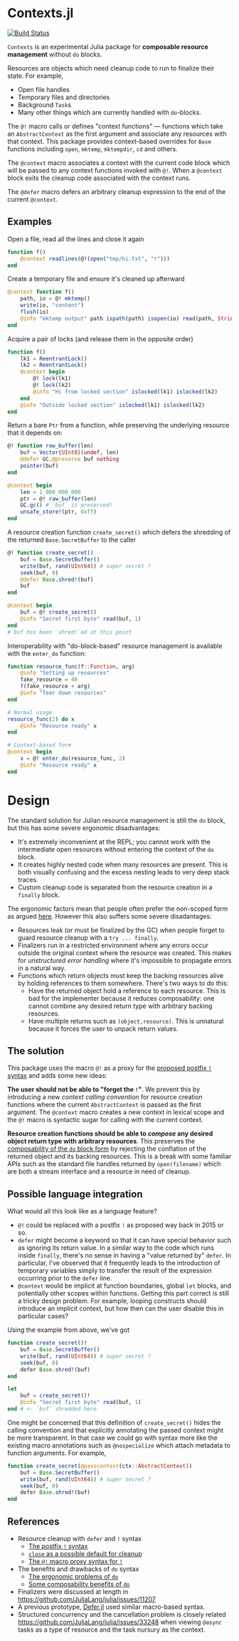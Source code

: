 # Contexts.jl

[![Build Status](https://github.com/c42f/Contexts.jl/workflows/CI/badge.svg)](https://github.com/c42f/Contexts.jl/actions)

`Contexts` is an experimental Julia package for **composable resource
management** without `do` blocks.

Resources are objects which need cleanup code to run to finalize their state.
For example,
* Open file handles
* Temporary files and directories
* Background `Task`s
* Many other things which are currently handled with `do`-blocks.

The `@!` macro calls or defines "context functions" — functions which take an
`AbstractContext` as the first argument and associate any resources with that
context. This package provides context-based overrides for `Base` functions
including `open`, `mktemp`, `mktempdir`, `cd` and others.

The `@context` macro associates a context with the current code block which
will be passed to any context functions invoked with `@!`. When a `@context`
block exits the cleanup code associated with the context runs.

The `@defer` macro defers an arbitrary cleanup expression to the end of the
current `@context`.

## Examples

Open a file, read all the lines and close it again

```julia
function f()
    @context readlines(@!(open("tmp/hi.txt", "r")))
end
```

Create a temporary file and ensure it's cleaned up afterward

```julia
@context function f()
    path, io = @! mktemp()
    write(io, "content")
    flush(io)
    @info "mktemp output" path ispath(path) isopen(io) read(path, String)
end
```

Acquire a pair of locks (and release them in the opposite order)

```julia
function f()
    lk1 = ReentrantLock()
    lk2 = ReentrantLock()
    @context begin
        @! lock(lk1)
        @! lock(lk2)
        @info "Hi from locked section" islocked(lk1) islocked(lk2)
    end
    @info "Outside locked section" islocked(lk1) islocked(lk2)
end
```

Return a bare `Ptr` from a function, while preserving the underlying resource
that it depends on:

```julia
@! function raw_buffer(len)
    buf = Vector{UInt8}(undef, len)
    @defer GC.@preserve buf nothing
    pointer(buf)
end

@context begin
    len = 1_000_000_000
    ptr = @! raw_buffer(len)
    GC.gc() # `buf` is preserved!
    unsafe_store!(ptr, 0xff)
end
```

A resource creation function `create_secret()` which defers the shredding of
the returned `Base.SecretBuffer` to the caller

```julia
@! function create_secret()
    buf = Base.SecretBuffer()
    write(buf, rand(UInt64)) # super secret ?
    seek(buf, 0)
    @defer Base.shred!(buf)
    buf
end

@context begin
    buf = @! create_secret()
    @info "Secret first byte" read(buf, 1)
end
# buf has been `shred!`ed at this point
```

Interoperability with "do-block-based" resource management is available with
the `enter_do` function:

```julia
function resource_func(f::Function, arg)
    @info "Setting up resources"
    fake_resource = 40
    f(fake_resource + arg)
    @info "Tear down resources"
end

# Normal usage
resource_func(2) do x
    @info "Resource ready" x
end

# Context-based form
@context begin
    x = @! enter_do(resource_func, 2)
    @info "Resource ready" x
end
```

# Design

The standard solution for Julian resource management is still the `do` block,
but this has some severe ergonomic disadvantages:
* It's extremely inconvenient at the REPL; you cannot work with the
  intermediate open resources without entering the context of the `do` block.
* It creates highly nested code when many resources are present. This is both
  visually confusing and the excess nesting leads to very deep stack traces.
* Custom cleanup code is separated from the resource creation in a `finally`
  block.

The ergonomic factors mean that people often prefer the non-scoped form as
argued [here](https://github.com/JuliaLang/julia/issues/7721#issuecomment-171345256).
However this also suffers some severe disadantages:
* Resources leak (or must be finalized by the GC) when people forget to guard
  resource cleanup with a `try ... finally`.
* Finalizers run in a restricted environment where any errors occur outside the
  original context where the resource was created. This makes for *unstructured
  error handling* where it's impossible to propagate errors in a natural way.
* Functions which return objects must keep the backing resources alive by
  holding references to them somewhere. There's two ways to do this:
  - Have the returned object hold a reference to each resource. This is bad
    for the implementer because it reduces composability: one cannot combine
    any desired return type with arbitrary backing resources.
  - Have multiple returns such as `(object,resource)`. This is unnatural
    because it forces the user to unpack return values.

## The solution

This package uses the macro `@!` as a proxy for the [proposed postfix `!`
syntax](https://github.com/JuliaLang/julia/issues/7721#issuecomment-170942938)
and adds some new ideas:

**The user should not be able to "forget the `!`"**. We prevent this by
introducing a new *context calling convention* for resource creation functions
where the current `AbstractContext` is passed as the first argument. The
`@context` macro creates a new context in lexical scope and the `@!` macro is
syntactic sugar for calling with the current context.

**Resource creation functions should be able to *compose* any desired object
return type with arbitrary resources**. This preserves the [composability of
the `do` block form](https://github.com/JuliaLang/julia/issues/7721#issuecomment-719152859)
by rejecting the conflation of the returned object and its backing resources.
This is a break with some familiar APIs such as the standard file handles
returned by `open(filename)` which are both a stream interface and a resource
in need of cleanup.

## Possible language integration

What would all this look like as a language feature?

* `@!` could be replaced with a postfix `!` as proposed way back in 2015 or so.
* `defer` might become a keyword so that it can have special behavior such as
  ignoring its return value. In a similar way to the code which runs inside
  `finally`, there's no sense in having a "value returned by" `defer`. In
  particular, I've observed that it frequently leads to the introduction of
  temporary variables simply to transfer the result of the expression occurring
  prior to the `defer` line.
* `@context` would be implicit at function boundaries, global `let` blocks, and
  potentially other scopes within functions. Getting this part correct is
  still a tricky design problem. For example, looping constructs should
  introduce an implicit context, but how then can the user disable this in
  particular cases?

Using the example from above, we've got

```julia
function create_secret()!
    buf = Base.SecretBuffer()
    write(buf, rand(UInt64)) # super secret ?
    seek(buf, 0)
    defer Base.shred!(buf)
end

let
    buf = create_secret()!
    @info "Secret first byte" read(buf, 1)
end # <- `buf` shredded here
```

One might be concerned that this definition of `create_secret()` hides the
calling convention and that explicitly annotating the passed context might be
more transparent. In that case we could go with syntax more like the existing
macro annotations such as `@nospecialize` which attach metadata to function
arguments. For example,

```julia
function create_secret(@passcontext(ctx::AbstractContext))
    buf = Base.SecretBuffer()
    write(buf, rand(UInt64)) # super secret ?
    seek(buf, 0)
    defer Base.shred!(buf)
end
```

## References

* Resource cleanup with `defer` and `!` syntax
  - [The postfix `!` syntax](https://github.com/JuliaLang/julia/issues/7721#issuecomment-170942938)
  - [`close` as a possible default for cleanup](https://github.com/JuliaLang/julia/issues/7721#issuecomment-171004109)
  - [The `@!` macro proxy syntax for `!`](https://github.com/JuliaLang/julia/issues/7721#issuecomment-277142281)
* The benefits and drawbacks of `do` syntax
  - [The ergonomic problems of `do`](https://github.com/JuliaLang/julia/issues/7721#issuecomment-171345256)
  - [Some composability benefits of `do`](https://github.com/JuliaLang/julia/issues/7721#issuecomment-719152859)
* Finalizers were discussed at length in https://github.com/JuliaLang/julia/issues/11207
* A previous prototype, [Defer.jl](https://github.com/adambrewster/Defer.jl)
  used similar macro-based syntax.
* Structured concurrency and the cancellation problem is closely related
  https://github.com/JuliaLang/julia/issues/33248 when viewing `@async` tasks
  as a type of resource and the task nursury as the context.

